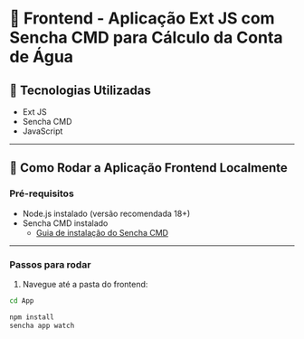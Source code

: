 # 📱 Frontend - Aplicação Ext JS com Sencha CMD para Cálculo da Conta de Água

## 🔧 Tecnologias Utilizadas

- Ext JS
- Sencha CMD
- JavaScript

---

## 🚀 Como Rodar a Aplicação Frontend Localmente

### Pré-requisitos

- Node.js instalado (versão recomendada 18+)  
- Sencha CMD instalado  
  - [Guia de instalação do Sencha CMD](https://docs.sencha.com/cmd/)

---

### Passos para rodar

1. Navegue até a pasta do frontend:

```bash
cd App

npm install
sencha app watch
```
